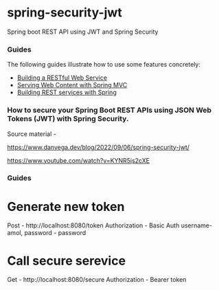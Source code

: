 # spring-security-jwt
Spring boot REST API using JWT and Spring Security

### Guides
The following guides illustrate how to use some features concretely:

* [Building a RESTful Web Service](https://spring.io/guides/gs/rest-service/)
* [Serving Web Content with Spring MVC](https://spring.io/guides/gs/serving-web-content/)
* [Building REST services with Spring](https://spring.io/guides/tutorials/rest/)

### How to secure your Spring Boot REST APIs using JSON Web Tokens (JWT) with Spring Security.

Source material -

https://www.danvega.dev/blog/2022/09/06/spring-security-jwt/

https://www.youtube.com/watch?v=KYNR5js2cXE


### Guides

# Generate new token
Post - http://localhost:8080/token
Authorization - Basic Auth username- amol, password - password

# Call secure serevice
Get - http://localhost:8080/secure
Authorization - Bearer token
